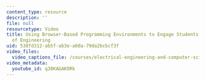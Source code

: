 ```yaml
---
content_type: resource
description: ''
file: null
resourcetype: Video
title: Using Browser-Based Programming Environments to Engage Students in the Practice
  of Engineering
uid: 538fd312-ab5f-ab3e-a60a-79da2bcbcf3f
video_files:
  video_captions_file: /courses/electrical-engineering-and-computer-science/6-004-computation-structures-spring-2017/instructor-insights/using-browser-based-programming-environments-to-engage-students-in-the-practice-of-engineering/q38KAGAKORk.vtt
video_metadata:
  youtube_id: q38KAGAKORk
---
```

